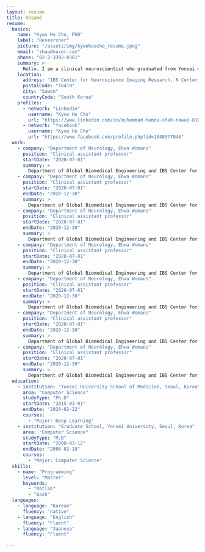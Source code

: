 ```yaml
---
layout: resume
title: Résumé
resume:
  basics:
    name: "Kyoo Ho Cho, PhD"
    label: "Researcher"
    picture: "/assets/img/kyoohoocho_resume.jpeg"
    email: "zhau@naver.com"
    phone: "82-2-3392-0381"
    summary: >
      Hello. I am a clinical neuroscientist who graduated from Yonsei medical school and got a doctorate in philosophyin 2020. With experience of ten years as a neurologist in Severance hospital, I have a wealth of clinical experience and knowledge of research with accomplishment of a few publication. My subspeciality in neuroscience spans epilepsy, sleep disorders, and disorders of consciousness. I also have skills especially in quantitative neuroimaging, neurophysiology (intracranial EEG and MEG) and basic computer programming.I am glad to meet Combine members to collaborate with, in projects such as large-scale brain dynamic modelling of epilepsy and its comorbid condition.
    location:
      address: "IBS Center for Neuroscience Imaging Research, N Center, Sungkyunkwan University, Seobu-ro 2066, Jangan-gu"
      postalCode: "16419"
      city: "Suwon"
      countryCode: "South Korea"
    profiles:
      - network: "Linkedin"
        username: "Kyoo Ho Cho"
        url: "https://www.linkedin.com/in/muhammad-hamza-shah-nawaz-81657660/"
      - network: "facebook"
        username: "Kyoo Ho Cho"
        url: "https://www.facebook.com/profile.php?id=1848977046"        
  work:
    - company: "Department of Neurology, Ehwa Womans"
      position: "Clinical assistant professor"
      startDate: "2020-07-01"
      summary: >
        Department of Global Biomedical Engineering and IBS Center for Neuroscience Imaging Research
    - company: "Department of Neurology, Ehwa Womans"
      position: "Clinical assistant professor"
      startDate: "2020-07-01"
      endDate: "2020-12-30"
      summary: >
        Department of Global Biomedical Engineering and IBS Center for Neuroscience Imaging Research
    - company: "Department of Neurology, Ehwa Womans"
      position: "Clinical assistant professor"
      startDate: "2020-07-01"
      endDate: "2020-12-30"
      summary: >
        Department of Global Biomedical Engineering and IBS Center for Neuroscience Imaging Research
    - company: "Department of Neurology, Ehwa Womans"
      position: "Clinical assistant professor"
      startDate: "2020-07-01"
      endDate: "2020-12-30"
      summary: >
        Department of Global Biomedical Engineering and IBS Center for Neuroscience Imaging Research
    - company: "Department of Neurology, Ehwa Womans"
      position: "Clinical assistant professor"
      startDate: "2020-07-01"
      endDate: "2020-12-30"
      summary: >
        Department of Global Biomedical Engineering and IBS Center for Neuroscience Imaging Research        
    - company: "Department of Neurology, Ehwa Womans"
      position: "Clinical assistant professor"
      startDate: "2020-07-01"
      endDate: "2020-12-30"
      summary: >
        Department of Global Biomedical Engineering and IBS Center for Neuroscience Imaging Research
    - company: "Department of Neurology, Ehwa Womans"
      position: "Clinical assistant professor"
      startDate: "2020-07-01"
      endDate: "2020-12-30"
      summary: >
        Department of Global Biomedical Engineering and IBS Center for Neuroscience Imaging Research        
  education:
    - institution: "Yonsei University School of Medicine, Seoul, Korea"
      area: "Computer Science"
      studyType: "Ph.D"
      startDate: "2015-03-01"
      endDate: "2020-02-22"
      courses:
        - "Major: Deep Learning"
    - institution: "Graduate School, Yonsei University, Seoul, Korea"
      area: "Computer Science"
      studyType: "M.D"
      startDate: "2000-03-12"
      endDate: "2006-02-18"
      courses:
        - "Major: Computer Science"
  skills:
    - name: "Programming"
      level: "Master"
      keywords:
        - "Matlab"
        - "Bash"
  languages:
    - language: "Korean"
      fluency: "native"
    - language: "English"
      fluency: "Fluent"
    - language: "Japnese"
      fluency: "Fluent"

---
```

